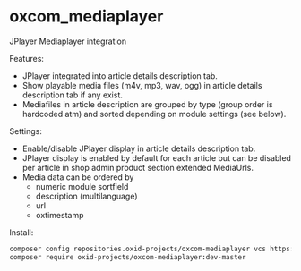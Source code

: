 # oxcom_mediaplayer

JPlayer Mediaplayer integration

Features:
* JPlayer integrated into article details description tab.
* Show playable media files (m4v, mp3, wav, ogg) in article details description tab if any exist.
* Mediafiles in article description are grouped by type (group order is hardcoded atm) and 
  sorted depending on module settings (see below).

Settings:
* Enable/disable JPlayer display in article details description tab.
* JPlayer display is enabled by default for each article but can
  be disabled per article in shop admin product section extended MediaUrls.
* Media data can be ordered by 
  - numeric module sortfield   
  - description (multilanguage)
  - url
  - oxtimestamp

Install:

```bash
composer config repositories.oxid-projects/oxcom-mediaplayer vcs https://github.com/OXIDProjects/oxcom_mediaplayer
composer require oxid-projects/oxcom-mediaplayer:dev-master
```